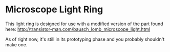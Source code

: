 # Microscope Light Ring

This light ring is designed for use with a modified version of the part found here: http://transistor-man.com/bausch_lomb_microscope_light.html

As of right now, it's still in its prototyping phase and you probably shouldn't make one.